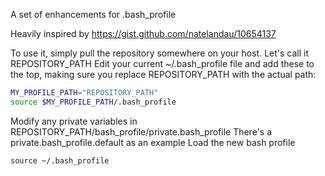 A set of enhancements for .bash_profile

Heavily inspired by https://gist.github.com/natelandau/10654137

To use it, simply pull the repository somewhere on your host. Let's call it REPOSITORY_PATH
Edit your current ~/.bash_profile file and add these to the top, making sure you replace REPOSITORY_PATH with the actual path:
```bash
MY_PROFILE_PATH="REPOSITORY_PATH"
source $MY_PROFILE_PATH/.bash_profile
```
Modify any private variables in REPOSITORY_PATH/bash_profile/private.bash_profile
There's a private.bash_profile.default as an example
Load the new bash profile

```source ~/.bash_profile```
